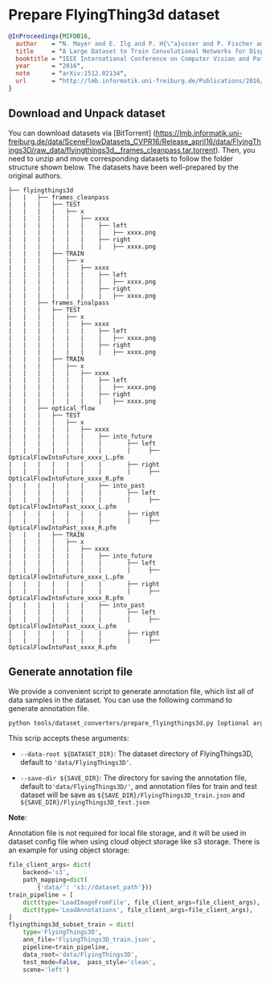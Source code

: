 # Prepare FlyingThing3d dataset

<!-- [DATASET] -->

```bibtex
@InProceedings{MIFDB16,
  author    = "N. Mayer and E. Ilg and P. H{\"a}usser and P. Fischer and D. Cremers and A. Dosovitskiy and T. Brox",
  title     = "A Large Dataset to Train Convolutional Networks for Disparity, Optical Flow, and Scene Flow Estimation",
  booktitle = "IEEE International Conference on Computer Vision and Pattern Recognition (CVPR)",
  year      = "2016",
  note      = "arXiv:1512.02134",
  url       = "http://lmb.informatik.uni-freiburg.de/Publications/2016/MIFDB16"
}
```

## Download and Unpack dataset

You can download datasets via \[BitTorrent\] (https://lmb.informatik.uni-freiburg.de/data/SceneFlowDatasets_CVPR16/Release_april16/data/FlyingThings3D/raw_data/flyingthings3d__frames_cleanpass.tar.torrent). Then, you need to unzip and move corresponding datasets to follow the folder structure shown below. The datasets have been well-prepared by the original authors.

```text
├── flyingthings3d
|   |   ├── frames_cleanpass
|   |   |   ├── TEST
|   |   |   |   ├── x
|   |   |   |   |   ├── xxxx
|   |   |   |   |   |    ├── left
|   |   |   |   |   |    |   ├── xxxx.png
|   |   |   |   |   |    ├── right
|   |   |   |   |   |    |   ├── xxxx.png
|   |   |   ├── TRAIN
|   |   |   |   ├── x
|   |   |   |   |   ├── xxxx
|   |   |   |   |   |    ├── left
|   |   |   |   |   |    |   ├── xxxx.png
|   |   |   |   |   |    ├── right
|   |   |   |   |   |    |   ├── xxxx.png
|   |   ├── frames_finalpass
|   |   |   ├── TEST
|   |   |   |   ├── x
|   |   |   |   |   ├── xxxx
|   |   |   |   |   |    ├── left
|   |   |   |   |   |    |   ├── xxxx.png
|   |   |   |   |   |    ├── right
|   |   |   |   |   |    |   ├── xxxx.png
|   |   |   ├── TRAIN
|   |   |   |   ├── x
|   |   |   |   |   ├── xxxx
|   |   |   |   |   |    ├── left
|   |   |   |   |   |    |   ├── xxxx.png
|   |   |   |   |   |    ├── right
|   |   |   |   |   |    |   ├── xxxx.png
|   |   ├── optical_flow
|   |   |   ├── TEST
|   |   |   |   ├── x
|   |   |   |   |   ├── xxxx
|   |   |   |   |   |    ├── into_future
|   |   |   |   |   |    |       ├── left
|   |   |   |   |   |    |       |     ├── OpticalFlowIntoFuture_xxxx_L.pfm
|   |   |   |   |   |    |       ├── right
|   |   |   |   |   |    |       |     ├── OpticalFlowIntoFuture_xxxx_R.pfm
|   |   |   |   |   |    ├── into_past
|   |   |   |   |   |    |       ├── left
|   |   |   |   |   |    |       |     ├── OpticalFlowIntoPast_xxxx_L.pfm
|   |   |   |   |   |    |       ├── right
|   |   |   |   |   |    |       |     ├── OpticalFlowIntoPast_xxxx_R.pfm
|   |   |   ├── TRAIN
|   |   |   |   ├── x
|   |   |   |   |   ├── xxxx
|   |   |   |   |   |    ├── into_future
|   |   |   |   |   |    |       ├── left
|   |   |   |   |   |    |       |     ├── OpticalFlowIntoFuture_xxxx_L.pfm
|   |   |   |   |   |    |       ├── right
|   |   |   |   |   |    |       |     ├── OpticalFlowIntoFuture_xxxx_R.pfm
|   |   |   |   |   |    ├── into_past
|   |   |   |   |   |    |       ├── left
|   |   |   |   |   |    |       |     ├── OpticalFlowIntoPast_xxxx_L.pfm
|   |   |   |   |   |    |       ├── right
|   |   |   |   |   |    |       |     ├── OpticalFlowIntoPast_xxxx_R.pfm
```

## Generate annotation file

We provide a convenient script to generate annotation file, which list all of data samples in the dataset.
You can use the following command to generate annotation file.

```bash
python tools/dataset_converters/prepare_flyingthings3d.py [optional arguments]
```

This scrip accepts these arguments:

- `--data-root ${DATASET_DIR}`: The dataset directory of FlyingThings3D, default to `'data/FlyingThings3D'`.

- `--save-dir ${SAVE_DIR}`: The directory for saving the annotation file, default to`'data/FlyingThings3D/'`,
  and annotation files for train and test dataset will be save as `${SAVE_DIR}/FlyingThings3D_train.json` and `${SAVE_DIR}/FlyingThings3D_test.json`

**Note**:

Annotation file is not required for local file storage, and it will be used in dataset config file when using cloud object storage like s3 storage. There is an example for using object storage:

```python
file_client_args= dict(
    backend='s3',
    path_mapping=dict(
        {'data/': 's3://dataset_path'}))
train_pipeline = [
    dict(type='LoadImageFromFile', file_client_args=file_client_args),
    dict(type='LoadAnnotations', file_client_args=file_client_args),
]
flyingthings3d_subset_train = dict(
    type='FlyingThings3D',
    ann_file='FlyingThings3D_train.json',
    pipeline=train_pipeline,
    data_root='data/FlyingThings3D',
    test_mode=False,  pass_style='clean',
    scene='left')
```
